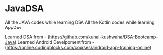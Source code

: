 # JavaDSA
All the JAVA codes while learning DSA
All the Kotlin codes while learning AppDev

Learned DSA from - (https://github.com/kunal-kushwaha/DSA-Bootcamp-Java)
Learned Android Develpoment from - (https://online.codingblocks.com/courses/android-app-training-online)
